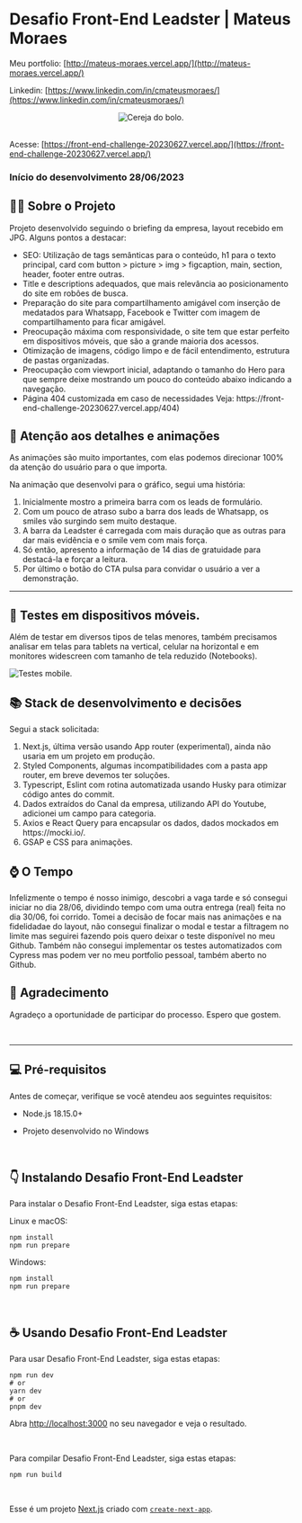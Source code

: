 # Desafio Front-End Leadster | Mateus Moraes

 Meu portfolio: [http://mateus-moraes.vercel.app/](http://mateus-moraes.vercel.app/)

 Linkedin: [https://www.linkedin.com/in/cmateusmoraes/](https://www.linkedin.com/in/cmateusmoraes/)

<div align="center"><img src="https://front-end-challenge-20230627.vercel.app/image/mateusmoraes-leadster.gif" alt="Cereja do bolo."></div>

<br/>

Acesse: [https://front-end-challenge-20230627.vercel.app/](https://front-end-challenge-20230627.vercel.app/)

### Início do desenvolvimento 28/06/2023

## 🧑‍💻 Sobre o Projeto
Projeto desenvolvido seguindo o briefing da empresa, layout recebido em JPG. Alguns pontos a destacar:

<ul>
<li>SEO: Utilização de tags semânticas para o conteúdo, h1 para o texto principal, card com button > picture > img > figcaption, main, section, header, footer entre outras.</li>
<li>Title e descriptions adequados, que mais relevância ao posicionamento do site em robôes de busca.</li>
<li>Preparação do site para compartilhamento amigável com inserção de medatados para Whatsapp, Facebook e Twitter com imagem de compartilhamento para ficar amigável.</li>
<li>Preocupação máxima com responsividade, o site tem que estar perfeito em dispositivos móveis, que são a grande maioria dos acessos.</li>
<li>Otimização de imagens, código limpo e de fácil entendimento, estrutura de pastas organizadas.</li>
<li>Preocupação com viewport inicial, adaptando o tamanho do Hero para que sempre deixe mostrando um pouco do conteúdo abaixo indicando a navegação.</li>
<li>Página 404 customizada em caso de necessidades Veja: https://front-end-challenge-20230627.vercel.app/404)</li>
</ul>

## 🎨 Atenção aos detalhes e animações
As animações são muito importantes, com elas podemos direcionar 100% da atenção do usuário para o que importa.

Na animação que desenvolvi para o gráfico, segui uma história:

<ol>
<li>Inicialmente mostro a primeira barra com os leads de formulário.</li>
<li>Com um pouco de atraso subo a barra dos leads de Whatsapp, os smiles vão surgindo sem muito destaque.</li>
<li>A barra da Leadster é carregada com mais duração que as outras para dar mais evidência e o smile vem com mais força.</li>
<li>Só então, apresento a informação de 14 dias de gratuidade para destacá-la e forçar a leitura.</li>
<li>Por último o botão do CTA pulsa para convidar o usuário a ver a demonstração.</li>
</ol>

***

## 📱 Testes em dispositivos móveis.

Além de testar em diversos tipos de telas menores, também precisamos analisar em telas para tablets na vertical, celular na horizontal e em monitores widescreen com tamanho de tela reduzido (Notebooks).

<img src="https://front-end-challenge-20230627.vercel.app/image/teste-responsivo.jpg" alt="Testes mobile.">


## 📚 Stack de desenvolvimento e decisões

Segui a stack solicitada:

<ol>
<li>Next.js, última versão usando App router (experimental), ainda não usaria em um projeto em produção.</li>
<li>Styled Components, algumas incompatibilidades com a pasta app router, em breve devemos ter soluções.</li>
<li>Typescript, Eslint com rotina automatizada usando Husky para otimizar código antes do commit.</li>
<li>Dados extraídos do Canal da empresa, utilizando API do Youtube, adicionei um campo para categoria.</li>
<li>Axios e React Query para encapsular os dados, dados mockados em https://mocki.io/.</li>
<li>GSAP e CSS para animações.</li>
</ol>

## ⌚️ O Tempo
Infelizmente o tempo é nosso inimigo, descobri a vaga tarde e só consegui iniciar no dia 28/06, dividindo tempo com uma outra entrega (real) feita no dia 30/06, foi corrido. Tomei a decisão de focar mais nas animações e na fidelidadae do layout, não consegui finalizar o modal e testar a filtragem no limite mas seguirei fazendo pois quero deixar o teste disponível no meu Github.
Também não consegui implementar os testes automatizados com Cypress mas podem ver no meu portfolio pessoal, também aberto no Github.

## 💼 Agradecimento

Agradeço a oportunidade de participar do processo. Espero que gostem. 

<br/>

***

## 💻 Pré-requisitos

Antes de começar, verifique se você atendeu aos seguintes requisitos:

* Node.js 18.15.0+

* Projeto desenvolvido no Windows

<br/>

## 👇 Instalando Desafio Front-End Leadster

Para instalar o Desafio Front-End Leadster, siga estas etapas:

Linux e macOS:
```
npm install
npm run prepare
```

Windows:
```
npm install
npm run prepare
```

<br/>

## ☕ Usando Desafio Front-End Leadster

Para usar Desafio Front-End Leadster, siga estas etapas:

```
npm run dev
# or
yarn dev
# or
pnpm dev
```
Abra [http://localhost:3000](http://localhost:3000) no seu navegador e veja o resultado.

<br/>

Para compilar Desafio Front-End Leadster, siga estas etapas:

```
npm run build
```

<br/>

Esse é um projeto [Next.js](https://nextjs.org/) criado com [`create-next-app`](https://github.com/vercel/next.js/tree/canary/packages/create-next-app).